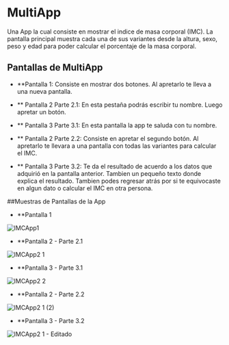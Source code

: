 # MultiApp
Una App la cual consiste en mostrar el indice de masa corporal (IMC). La pantalla principal muestra cada una de sus variantes desde la altura, sexo, peso y edad para poder calcular el porcentaje de la masa corporal.

## Pantallas de MultiApp
* **Pantalla 1: Consiste en mostrar dos botones. Al apretarlo te lleva a una nueva pantalla.

* ** Pantalla 2 Parte 2.1: En esta pestaña podrás escribir tu nombre. Luego apretar un botón.
* ** Pantalla 3 Parte 3.1: En esta pantalla la app te saluda con tu nombre.
 
* ** Pantalla 2 Parte 2.2: Consiste en apretar el segundo botón. Al apretarlo te llevara a una pantalla con todas las variantes para calcular el IMC.
* ** Pantalla 3 Parte 3.2: Te da el resultado de acuerdo a los datos que adquirió en la pantalla anterior. Tambien un pequeño texto donde explica el resultado. Tambien podes regresar atrás por si te equivocaste en algun dato o calcular el IMC en otra persona.

##Muestras de Pantallas de la App 
* **Pantalla 1 

![IMCApp1](https://user-images.githubusercontent.com/116289346/228098448-5287abe3-98f9-40dc-bdb8-840899657aac.png)

* **Pantalla 2 - Parte 2.1

![IMCApp2 1](https://user-images.githubusercontent.com/116289346/228098577-ea3045e9-1954-4145-9f8c-67099f5f3609.png)

* **Pantalla 3 - Parte 3.1

![IMCApp2 2](https://user-images.githubusercontent.com/116289346/228098622-2e1d2a40-3eb5-482e-a8c8-794fe67e8bab.png)

* **Pantalla 2 - Parte 2.2

![IMCApp2 1 (2)](https://user-images.githubusercontent.com/116289346/228098983-d27ae0e7-1ae9-4734-aa67-8ce0eb4a891e.png)

* **Pantalla 3 - Parte 3.2

![IMCApp2 1 - Editado](https://user-images.githubusercontent.com/116289346/228099010-afccacac-148b-456b-91d5-0f9c76bcb816.png)

